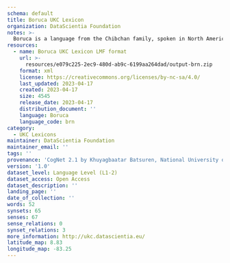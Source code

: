 ```yaml
---
schema: default
title: Boruca UKC Lexicon
organization: DataScientia Foundation
notes: >-
  Boruca is a language from the Chibchan family, spoken in North America. The UKC Lexicon of Boruca is represented as a lexico-semantic network. It consists of words, word senses, synsets, as well as sense-level and synset-level relationships.
resources:
  - name: Boruca UKC Lexicon LMF format
    url: >-
      resources/e079c225-2ec9-480d-ab9c-6199aa264dad/output-brn.zip
    format: xml
    license: https://creativecommons.org/licenses/by-nc-sa/4.0/
    last_updated: 2023-04-17
    created: 2023-04-17
    size: 4545
    release_date: 2023-04-17
    distribution_document: ''
    language: Boruca
    language_code: brn
category:
  - UKC Lexicons
maintainer: DataScientia Foundation
maintainer_email: ''
tags: ''
provenance: 'CogNet 2.1 by Khuyagbaatar Batsuren, National University of Mongolia (http://cognet.ukc.disi.unitn.it); Native Languages of the Americas 2021.11. by Laura Redish and Orrin Lewis (http://www.native-languages.org); Princeton WordNet 2.1 by Princeton University (https://wordnet.princeton.edu)'
version: '1.0'
dataset_level: Language Level (L1-2)
dataset_access: Open Access
dataset_description: ''
landing_page: ''
date_of_collection: ''
words: 52
synsets: 65
senses: 67
sense_relations: 0
synset_relations: 3
more_information: http://ukc.datascientia.eu/
latitude_map: 8.83
longitude_map: -83.25
---
```

